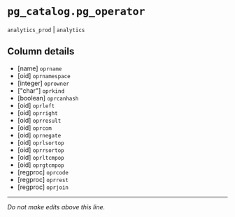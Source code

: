 # `pg_catalog.pg_operator`
`analytics_prod` | `analytics`

## Column details
* [name]      `oprname`
* [oid]       `oprnamespace`
* [integer]   `oprowner`
* ["char"]    `oprkind`
* [boolean]   `oprcanhash`
* [oid]       `oprleft`
* [oid]       `oprright`
* [oid]       `oprresult`
* [oid]       `oprcom`
* [oid]       `oprnegate`
* [oid]       `oprlsortop`
* [oid]       `oprrsortop`
* [oid]       `oprltcmpop`
* [oid]       `oprgtcmpop`
* [regproc]   `oprcode`
* [regproc]   `oprrest`
* [regproc]   `oprjoin`

-------------------------------------------------------------------------------
*Do not make edits above this line.*
